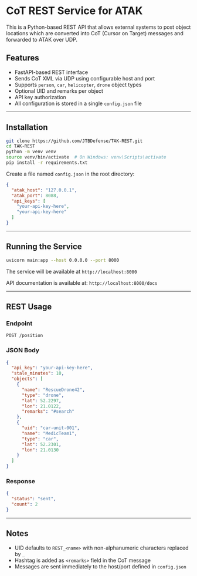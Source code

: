 # CoT REST Service for ATAK

This is a Python-based REST API that allows external systems to post object locations which are converted into CoT (Cursor on Target) messages and forwarded to ATAK over UDP.

## Features

- FastAPI-based REST interface
- Sends CoT XML via UDP using configurable host and port
- Supports `person`, `car`, `helicopter`, `drone` object types
- Optional UID and remarks per object
- API key authorization
- All configuration is stored in a single `config.json` file

---

## Installation

```bash
git clone https://github.com/JTBDefense/TAK-REST.git
cd TAK-REST
python -m venv venv
source venv/bin/activate  # On Windows: venv\Scripts\activate
pip install -r requirements.txt
```

Create a file named `config.json` in the root directory:

```json
{
  "atak_host": "127.0.0.1",
  "atak_port": 8088,
  "api_keys": [
    "your-api-key-here",
	"your-api-key-here"
  ]
}
```

---

## Running the Service

```bash
uvicorn main:app --host 0.0.0.0 --port 8000
```

The service will be available at `http://localhost:8000`

API documentation is available at: `http://localhost:8000/docs`

---

## REST Usage

### Endpoint

`POST /position`

### JSON Body

```json
{
  "api_key": "your-api-key-here",
  "stale_minutes": 10,
  "objects": [
    {
      "name": "RescueDrone42",
      "type": "drone",
      "lat": 52.2297,
      "lon": 21.0122,
      "remarks": "#search"
    },
    {
      "uid": "car-unit-001",
      "name": "MedicTeam1",
      "type": "car",
      "lat": 52.2301,
      "lon": 21.0130
    }
  ]
}
```

### Response

```json
{
  "status": "sent",
  "count": 2
}
```

---

## Notes

- UID defaults to `REST_<name>` with non-alphanumeric characters replaced by `_`
- Hashtag is added as `<remarks>` field in the CoT message
- Messages are sent immediately to the host/port defined in `config.json`